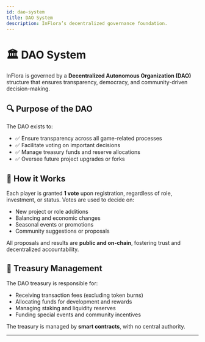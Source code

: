 ```yaml
---
id: dao-system
title: DAO System
description: InFlora’s decentralized governance foundation.
---
```


# 🏛️ DAO System

InFlora is governed by a **Decentralized Autonomous Organization (DAO)** structure that ensures transparency, democracy, and community-driven decision-making.

## 🔍 Purpose of the DAO

The DAO exists to:

- ✅ Ensure transparency across all game-related processes
- ✅ Facilitate voting on important decisions
- ✅ Manage treasury funds and reserve allocations
- ✅ Oversee future project upgrades or forks

## 🔐 How it Works

Each player is granted **1 vote** upon registration, regardless of role, investment, or status. Votes are used to decide on:

- New project or role additions
- Balancing and economic changes
- Seasonal events or promotions
- Community suggestions or proposals

All proposals and results are **public and on-chain**, fostering trust and decentralized accountability.

## 💼 Treasury Management

The DAO treasury is responsible for:

- Receiving transaction fees (excluding token burns)
- Allocating funds for development and rewards
- Managing staking and liquidity reserves
- Funding special events and community incentives

The treasury is managed by **smart contracts**, with no central authority.

---
